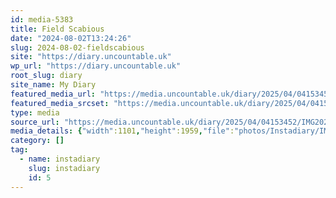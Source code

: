 ```yaml
---
id: media-5383
title: Field Scabious
date: "2024-08-02T13:24:26"
slug: 2024-08-02-fieldscabious
site: "https://diary.uncountable.uk"
wp_url: "https://diary.uncountable.uk"
root_slug: diary
site_name: My Diary
featured_media_url: "https://media.uncountable.uk/diary/2025/04/04153452/IMG20240802142426.webp"
featured_media_srcset: "https://media.uncountable.uk/diary/2025/04/04153452/IMG20240802142426-169x300.webp 169w, https://media.uncountable.uk/diary/2025/04/04153452/IMG20240802142426-576x1024.webp 576w, https://media.uncountable.uk/diary/2025/04/04153452/IMG20240802142426-150x150.webp 150w, https://media.uncountable.uk/diary/2025/04/04153452/IMG20240802142426-360x640.webp 360w, https://media.uncountable.uk/diary/2025/04/04153452/IMG20240802142426.webp 1101w"
type: media
source_url: "https://media.uncountable.uk/diary/2025/04/04153452/IMG20240802142426.webp"
media_details: {"width":1101,"height":1959,"file":"photos/Instadiary/IMG20240802142426.webp","filesize":190662,"sizes":{"medium":{"file":"IMG20240802142426-169x300.webp","width":169,"height":300,"filesize":26964,"mime_type":"image/webp","source_url":"https://media.uncountable.uk/diary/2025/04/04153452/IMG20240802142426-169x300.webp"},"large":{"file":"IMG20240802142426-576x1024.webp","width":576,"height":1024,"filesize":207204,"mime_type":"image/webp","source_url":"https://media.uncountable.uk/diary/2025/04/04153452/IMG20240802142426-576x1024.webp"},"thumbnail":{"file":"IMG20240802142426-150x150.webp","width":150,"height":150,"filesize":12422,"mime_type":"image/webp","source_url":"https://media.uncountable.uk/diary/2025/04/04153452/IMG20240802142426-150x150.webp"},"mobwidth":{"file":"IMG20240802142426-360x640.webp","width":360,"height":640,"filesize":104738,"mime_type":"image/webp","source_url":"https://media.uncountable.uk/diary/2025/04/04153452/IMG20240802142426-360x640.webp"},"full":{"file":"IMG20240802142426.webp","width":1101,"height":1959,"mime_type":"image/webp","source_url":"https://media.uncountable.uk/diary/2025/04/04153452/IMG20240802142426.webp"}},"image_meta":{"aperture":"0","credit":"","camera":"","caption":"","created_timestamp":"0","copyright":"","focal_length":"0","iso":"0","shutter_speed":"0","title":"","orientation":"0","keywords":[]}}
category: []
tag:
  - name: instadiary
    slug: instadiary
    id: 5
---
```


